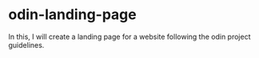 # odin-landing-page

In this, I will create a landing page for a website following the odin project guidelines.